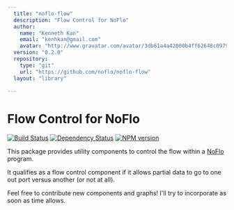 ```yaml
---
  title: "noflo-flow"
  description: "Flow Control for NoFlo"
  author: 
    name: "Kenneth Kan"
    email: "kenhkan@gmail.com"
    avatar: "http://www.gravatar.com/avatar/3db61a4a42000b4ff62648c0979e8920?s=23"
  version: "0.2.0"
  repository: 
    type: "git"
    url: "https://github.com/noflo/noflo-flow"
  layout: "library"

---
```

# Flow Control for NoFlo
[![Build Status](https://secure.travis-ci.org/noflo/noflo-flow.png?branch=master)](https://travis-ci.org/noflo/noflo-flow) [![Dependency Status](https://gemnasium.com/noflo/noflo-flow.png)](https://gemnasium.com/noflo/noflo-flow) [![NPM version](https://badge.fury.io/js/noflo-flow.png)](http://badge.fury.io/js/noflo-flow)

This package provides utility components to control the flow within a
[NoFlo](http://noflojs.org/) program.

It qualifies as a flow control component if it allows partial data to go
to one out port versus another (or not at all).

Feel free to contribute new components and graphs! I'll try to
incorporate as soon as time allows.
